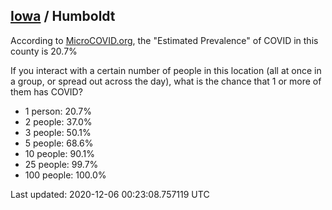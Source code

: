 
## [Iowa](/united-states/iowa) / Humboldt

According to [MicroCOVID.org](http://microcovid.org),
the "Estimated Prevalence" of COVID in this county is 20.7%

If you interact with a certain number of people in this location
(all at once in a group, or spread out across the day), what is the chance that
1 or more of them has COVID?

- 1 person: 20.7%
- 2 people: 37.0%
- 3 people: 50.1%
- 5 people: 68.6%
- 10 people: 90.1%
- 25 people: 99.7%
- 100 people: 100.0%

Last updated: 2020-12-06 00:23:08.757119 UTC

